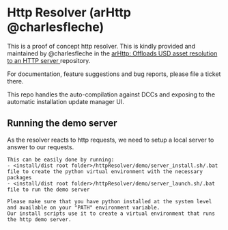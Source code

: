 # Http Resolver (arHttp @charlesfleche)

This is a proof of concept http resolver. This is kindly provided and maintained by @charlesfleche in the [arHttp: Offloads USD asset resolution to an HTTP server
](https://github.com/charlesfleche/arHttp) repository. 

For documentation, feature suggestions and bug reports, please file a ticket there. 

This repo handles the auto-compilation against DCCs and exposing to the automatic installation update manager UI.

## Running the demo server
As the resolver reacts to http requests, we need to setup a local server to answer to our requests.

~~~admonish tip
This can be easily done by running:
- <install/dist root folder>/httpResolver/demo/server_install.sh/.bat file to create the python virtual environment with the necessary packages
- <install/dist root folder>/httpResolver/demo/server_launch.sh/.bat file to run the demo server
~~~

~~~admonish warning
Please make sure that you have python installed at the system level and available on your "PATH" environment variable.
Our install scripts use it to create a virtual environment that runs the http demo server.
~~~
